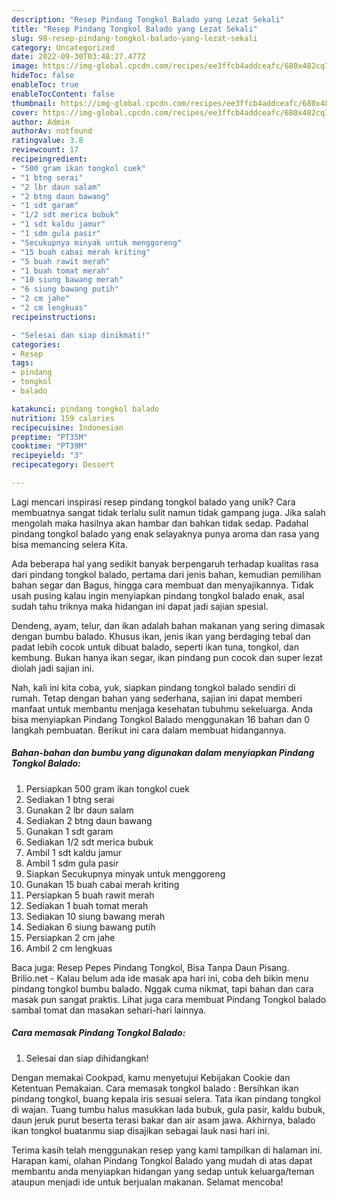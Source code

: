 ```yaml
---
description: "Resep Pindang Tongkol Balado yang Lezat Sekali"
title: "Resep Pindang Tongkol Balado yang Lezat Sekali"
slug: 98-resep-pindang-tongkol-balado-yang-lezat-sekali
category: Uncategorized
date: 2022-09-30T03:48:27.477Z
image: https://img-global.cpcdn.com/recipes/ee3ffcb4addceafc/680x482cq70/pindang-tongkol-balado-foto-resep-utama.jpg
hideToc: false
enableToc: true
enableTocContent: false
thumbnail: https://img-global.cpcdn.com/recipes/ee3ffcb4addceafc/680x482cq70/pindang-tongkol-balado-foto-resep-utama.jpg
cover: https://img-global.cpcdn.com/recipes/ee3ffcb4addceafc/680x482cq70/pindang-tongkol-balado-foto-resep-utama.jpg
author: Admin
authorAv: notfound
ratingvalue: 3.8
reviewcount: 17
recipeingredient:
- "500 gram ikan tongkol cuek"
- "1 btng serai"
- "2 lbr daun salam"
- "2 btng daun bawang"
- "1 sdt garam"
- "1/2 sdt merica bubuk"
- "1 sdt kaldu jamur"
- "1 sdm gula pasir"
- "Secukupnya minyak untuk menggoreng"
- "15 buah cabai merah kriting"
- "5 buah rawit merah"
- "1 buah tomat merah"
- "10 siung bawang merah"
- "6 siung bawang putih"
- "2 cm jahe"
- "2 cm lengkuas"
recipeinstructions:

- "Selesai dan siap dinikmati!"
categories:
- Resep
tags:
- pindang
- tongkol
- balado

katakunci: pindang tongkol balado 
nutrition: 159 calories
recipecuisine: Indonesian
preptime: "PT35M"
cooktime: "PT39M"
recipeyield: "3"
recipecategory: Dessert

---
```





Lagi mencari inspirasi resep pindang tongkol balado yang unik? Cara membuatnya sangat tidak terlalu sulit namun tidak gampang juga. Jika salah mengolah maka hasilnya akan hambar dan bahkan tidak sedap. Padahal pindang tongkol balado yang enak selayaknya punya aroma dan rasa yang bisa memancing selera Kita.





Ada beberapa hal yang sedikit banyak berpengaruh terhadap kualitas rasa dari pindang tongkol balado, pertama dari jenis bahan, kemudian pemilihan bahan segar dan Bagus, hingga cara membuat dan menyajikannya. Tidak usah pusing kalau ingin menyiapkan pindang tongkol balado enak,      asal sudah tahu triknya maka hidangan ini dapat jadi sajian spesial.














Dendeng, ayam, telur, dan ikan adalah bahan makanan yang sering dimasak dengan bumbu balado. Khusus ikan, jenis ikan yang berdaging tebal dan padat lebih cocok untuk dibuat balado, seperti ikan tuna, tongkol, dan kembung. Bukan hanya ikan segar, ikan pindang pun cocok dan super lezat diolah jadi sajian ini.






Nah, kali ini kita coba, yuk, siapkan pindang tongkol balado sendiri di rumah. Tetap dengan bahan yang sederhana, sajian ini dapat memberi manfaat untuk membantu menjaga kesehatan tubuhmu sekeluarga. Anda bisa menyiapkan Pindang Tongkol Balado menggunakan 16 bahan dan 0 langkah pembuatan. Berikut ini cara dalam membuat hidangannya.

<!--inarticleads1-->

##### Bahan-bahan dan bumbu yang digunakan dalam menyiapkan Pindang Tongkol Balado:

1. Persiapkan 500 gram ikan tongkol cuek
1. Sediakan 1 btng serai
1. Gunakan 2 lbr daun salam
1. Sediakan 2 btng daun bawang
1. Gunakan 1 sdt garam
1. Sediakan 1/2 sdt merica bubuk
1. Ambil 1 sdt kaldu jamur
1. Ambil 1 sdm gula pasir
1. Siapkan Secukupnya minyak untuk menggoreng
1. Gunakan 15 buah cabai merah kriting
1. Persiapkan 5 buah rawit merah
1. Sediakan 1 buah tomat merah
1. Sediakan 10 siung bawang merah
1. Sediakan 6 siung bawang putih
1. Persiapkan 2 cm jahe
1. Ambil 2 cm lengkuas


Baca juga: Resep Pepes Pindang Tongkol, Bisa Tanpa Daun Pisang. Brilio.net - Kalau belum ada ide masak apa hari ini, coba deh bikin menu pindang tongkol bumbu balado. Nggak cuma nikmat, tapi bahan dan cara masak pun sangat praktis. Lihat juga cara membuat Pindang Tongkol balado sambal tomat dan masakan sehari-hari lainnya. 

<!--inarticleads2-->

##### Cara memasak Pindang Tongkol Balado:


1. Selesai dan siap dihidangkan!

Dengan memakai Cookpad, kamu menyetujui Kebijakan Cookie dan Ketentuan Pemakaian. Cara memasak tongkol balado : Bersihkan ikan pindang tongkol, buang kepala iris sesuai selera. Tata ikan pindang tongkol di wajan. Tuang tumbu halus masukkan lada bubuk, gula pasir, kaldu bubuk, daun jeruk purut beserta terasi bakar dan air asam jawa. Akhirnya, balado ikan tongkol buatanmu siap disajikan sebagai lauk nasi hari ini. 

Terima kasih telah menggunakan resep yang kami tampilkan di halaman ini. Harapan kami, olahan Pindang Tongkol Balado yang mudah di atas dapat membantu anda menyiapkan hidangan yang sedap untuk keluarga/teman ataupun menjadi ide untuk berjualan makanan. Selamat mencoba!
